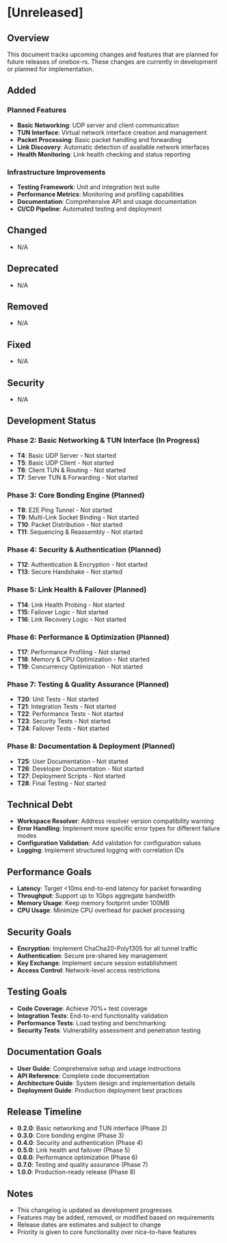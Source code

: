 # [Unreleased]

## Overview
This document tracks upcoming changes and features that are planned for future releases of onebox-rs. These changes are currently in development or planned for implementation.

## Added

### Planned Features
- **Basic Networking**: UDP server and client communication
- **TUN Interface**: Virtual network interface creation and management
- **Packet Processing**: Basic packet handling and forwarding
- **Link Discovery**: Automatic detection of available network interfaces
- **Health Monitoring**: Link health checking and status reporting

### Infrastructure Improvements
- **Testing Framework**: Unit and integration test suite
- **Performance Metrics**: Monitoring and profiling capabilities
- **Documentation**: Comprehensive API and usage documentation
- **CI/CD Pipeline**: Automated testing and deployment

## Changed
- N/A

## Deprecated
- N/A

## Removed
- N/A

## Fixed
- N/A

## Security
- N/A

## Development Status

### Phase 2: Basic Networking & TUN Interface (In Progress)
- **T4**: Basic UDP Server - Not started
- **T5**: Basic UDP Client - Not started  
- **T6**: Client TUN & Routing - Not started
- **T7**: Server TUN & Forwarding - Not started

### Phase 3: Core Bonding Engine (Planned)
- **T8**: E2E Ping Tunnel - Not started
- **T9**: Multi-Link Socket Binding - Not started
- **T10**: Packet Distribution - Not started
- **T11**: Sequencing & Reassembly - Not started

### Phase 4: Security & Authentication (Planned)
- **T12**: Authentication & Encryption - Not started
- **T13**: Secure Handshake - Not started

### Phase 5: Link Health & Failover (Planned)
- **T14**: Link Health Probing - Not started
- **T15**: Failover Logic - Not started
- **T16**: Link Recovery Logic - Not started

### Phase 6: Performance & Optimization (Planned)
- **T17**: Performance Profiling - Not started
- **T18**: Memory & CPU Optimization - Not started
- **T19**: Concurrency Optimization - Not started

### Phase 7: Testing & Quality Assurance (Planned)
- **T20**: Unit Tests - Not started
- **T21**: Integration Tests - Not started
- **T22**: Performance Tests - Not started
- **T23**: Security Tests - Not started
- **T24**: Failover Tests - Not started

### Phase 8: Documentation & Deployment (Planned)
- **T25**: User Documentation - Not started
- **T26**: Developer Documentation - Not started
- **T27**: Deployment Scripts - Not started
- **T28**: Final Testing - Not started

## Technical Debt
- **Workspace Resolver**: Address resolver version compatibility warning
- **Error Handling**: Implement more specific error types for different failure modes
- **Configuration Validation**: Add validation for configuration values
- **Logging**: Implement structured logging with correlation IDs

## Performance Goals
- **Latency**: Target <10ms end-to-end latency for packet forwarding
- **Throughput**: Support up to 1Gbps aggregate bandwidth
- **Memory Usage**: Keep memory footprint under 100MB
- **CPU Usage**: Minimize CPU overhead for packet processing

## Security Goals
- **Encryption**: Implement ChaCha20-Poly1305 for all tunnel traffic
- **Authentication**: Secure pre-shared key management
- **Key Exchange**: Implement secure session establishment
- **Access Control**: Network-level access restrictions

## Testing Goals
- **Code Coverage**: Achieve 70%+ test coverage
- **Integration Tests**: End-to-end functionality validation
- **Performance Tests**: Load testing and benchmarking
- **Security Tests**: Vulnerability assessment and penetration testing

## Documentation Goals
- **User Guide**: Comprehensive setup and usage instructions
- **API Reference**: Complete code documentation
- **Architecture Guide**: System design and implementation details
- **Deployment Guide**: Production deployment best practices

## Release Timeline
- **0.2.0**: Basic networking and TUN interface (Phase 2)
- **0.3.0**: Core bonding engine (Phase 3)
- **0.4.0**: Security and authentication (Phase 4)
- **0.5.0**: Link health and failover (Phase 5)
- **0.6.0**: Performance optimization (Phase 6)
- **0.7.0**: Testing and quality assurance (Phase 7)
- **1.0.0**: Production-ready release (Phase 8)

## Notes
- This changelog is updated as development progresses
- Features may be added, removed, or modified based on requirements
- Release dates are estimates and subject to change
- Priority is given to core functionality over nice-to-have features
